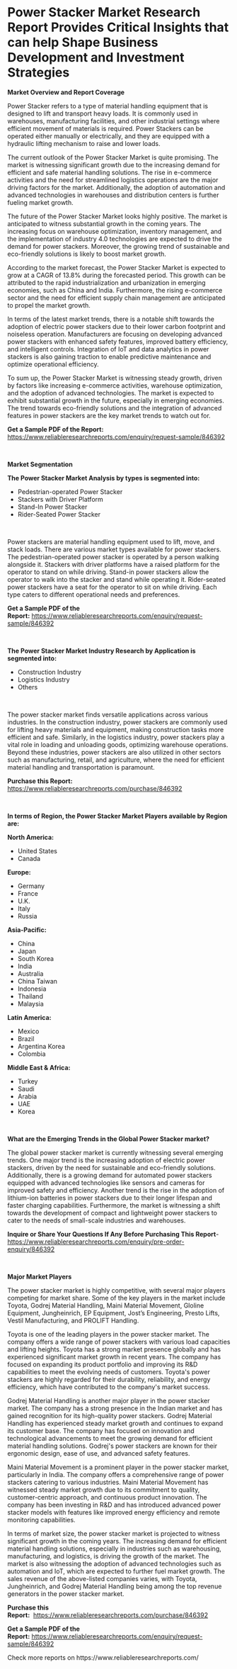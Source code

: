 <p><h1>Power Stacker Market Research Report Provides Critical Insights that can help Shape Business Development and Investment Strategies</h1></p><p><strong>Market Overview and Report Coverage</strong></p>
<p><p>Power Stacker refers to a type of material handling equipment that is designed to lift and transport heavy loads. It is commonly used in warehouses, manufacturing facilities, and other industrial settings where efficient movement of materials is required. Power Stackers can be operated either manually or electrically, and they are equipped with a hydraulic lifting mechanism to raise and lower loads.</p><p>The current outlook of the Power Stacker Market is quite promising. The market is witnessing significant growth due to the increasing demand for efficient and safe material handling solutions. The rise in e-commerce activities and the need for streamlined logistics operations are the major driving factors for the market. Additionally, the adoption of automation and advanced technologies in warehouses and distribution centers is further fueling market growth.</p><p>The future of the Power Stacker Market looks highly positive. The market is anticipated to witness substantial growth in the coming years. The increasing focus on warehouse optimization, inventory management, and the implementation of industry 4.0 technologies are expected to drive the demand for power stackers. Moreover, the growing trend of sustainable and eco-friendly solutions is likely to boost market growth.</p><p>According to the market forecast, the Power Stacker Market is expected to grow at a CAGR of 13.8% during the forecasted period. This growth can be attributed to the rapid industrialization and urbanization in emerging economies, such as China and India. Furthermore, the rising e-commerce sector and the need for efficient supply chain management are anticipated to propel the market growth.</p><p>In terms of the latest market trends, there is a notable shift towards the adoption of electric power stackers due to their lower carbon footprint and noiseless operation. Manufacturers are focusing on developing advanced power stackers with enhanced safety features, improved battery efficiency, and intelligent controls. Integration of IoT and data analytics in power stackers is also gaining traction to enable predictive maintenance and optimize operational efficiency.</p><p>To sum up, the Power Stacker Market is witnessing steady growth, driven by factors like increasing e-commerce activities, warehouse optimization, and the adoption of advanced technologies. The market is expected to exhibit substantial growth in the future, especially in emerging economies. The trend towards eco-friendly solutions and the integration of advanced features in power stackers are the key market trends to watch out for.</p></p>
<p><strong>Get a Sample PDF of the Report:</strong> <a href="https://www.reliableresearchreports.com/enquiry/request-sample/846392">https://www.reliableresearchreports.com/enquiry/request-sample/846392</a></p>
<p>&nbsp;</p>
<p><strong>Market Segmentation</strong></p>
<p><strong>The Power Stacker Market Analysis by types is segmented into:</strong></p>
<p><ul><li>Pedestrian-operated Power Stacker</li><li>Stackers with Driver Platform</li><li>Stand-In Power Stacker</li><li>Rider-Seated Power Stacker</li></ul></p>
<p>&nbsp;</p>
<p><p>Power stackers are material handling equipment used to lift, move, and stack loads. There are various market types available for power stackers. The pedestrian-operated power stacker is operated by a person walking alongside it. Stackers with driver platforms have a raised platform for the operator to stand on while driving. Stand-in power stackers allow the operator to walk into the stacker and stand while operating it. Rider-seated power stackers have a seat for the operator to sit on while driving. Each type caters to different operational needs and preferences.</p></p>
<p><strong>Get a Sample PDF of the Report:</strong>&nbsp;<a href="https://www.reliableresearchreports.com/enquiry/request-sample/846392">https://www.reliableresearchreports.com/enquiry/request-sample/846392</a></p>
<p>&nbsp;</p>
<p><strong>The Power Stacker Market Industry Research by Application is segmented into:</strong></p>
<p><ul><li>Construction Industry</li><li>Logistics Industry</li><li>Others</li></ul></p>
<p>&nbsp;</p>
<p><p>The power stacker market finds versatile applications across various industries. In the construction industry, power stackers are commonly used for lifting heavy materials and equipment, making construction tasks more efficient and safe. Similarly, in the logistics industry, power stackers play a vital role in loading and unloading goods, optimizing warehouse operations. Beyond these industries, power stackers are also utilized in other sectors such as manufacturing, retail, and agriculture, where the need for efficient material handling and transportation is paramount.</p></p>
<p><strong>Purchase this Report:</strong>&nbsp; <a href="https://www.reliableresearchreports.com/purchase/846392">https://www.reliableresearchreports.com/purchase/846392</a></p>
<p>&nbsp;</p>
<p><strong>In terms of Region, the Power Stacker Market Players available by Region are:</strong></p>
<p>
    <p> <strong> North America: </strong>
        <ul>
            <li>United States</li>
            <li>Canada</li>
        </ul>
        </p> 
    <p> <strong> Europe: </strong>
        <ul>
            <li>Germany</li>
            <li>France</li>
            <li>U.K.</li>
            <li>Italy</li>
            <li>Russia</li>
        </ul>
        </p> 
    <p> <strong> Asia-Pacific: </strong>
        <ul>
            <li>China</li>
            <li>Japan</li>
            <li>South Korea</li>
            <li>India</li>
            <li>Australia</li>
            <li>China Taiwan</li>
            <li>Indonesia</li>
            <li>Thailand</li>
            <li>Malaysia</li>
        </ul>
        </p> 
    <p> <strong> Latin America: </strong>
        <ul>
            <li>Mexico</li>
            <li>Brazil</li>
            <li>Argentina Korea</li>
            <li>Colombia</li>
        </ul>
        </p> 
    <p> <strong> Middle East & Africa: </strong>
        <ul>
            <li>Turkey</li>
            <li>Saudi</li>
            <li>Arabia</li>
            <li>UAE</li>
            <li>Korea</li>
        </ul>
    </p>
    </p>
<p>&nbsp;</p>
<p><strong>What are the Emerging Trends in the Global Power Stacker market?</strong></p>
<p><p>The global power stacker market is currently witnessing several emerging trends. One major trend is the increasing adoption of electric power stackers, driven by the need for sustainable and eco-friendly solutions. Additionally, there is a growing demand for automated power stackers equipped with advanced technologies like sensors and cameras for improved safety and efficiency. Another trend is the rise in the adoption of lithium-ion batteries in power stackers due to their longer lifespan and faster charging capabilities. Furthermore, the market is witnessing a shift towards the development of compact and lightweight power stackers to cater to the needs of small-scale industries and warehouses.</p></p>
<p><strong>Inquire or Share Your Questions If Any Before Purchasing This Report</strong>- <a href="https://www.reliableresearchreports.com/enquiry/pre-order-enquiry/846392">https://www.reliableresearchreports.com/enquiry/pre-order-enquiry/846392</a></p>
<p>&nbsp;</p>
<p><strong>Major Market Players</strong></p>
<p><p>The power stacker market is highly competitive, with several major players competing for market share. Some of the key players in the market include Toyota, Godrej Material Handling, Maini Material Movement, Gloline Equipment, Jungheinrich, EP Equipment, Jost’s Engineering, Presto Lifts, Vestil Manufacturing, and PROLIFT Handling.</p><p>Toyota is one of the leading players in the power stacker market. The company offers a wide range of power stackers with various load capacities and lifting heights. Toyota has a strong market presence globally and has experienced significant market growth in recent years. The company has focused on expanding its product portfolio and improving its R&D capabilities to meet the evolving needs of customers. Toyota's power stackers are highly regarded for their durability, reliability, and energy efficiency, which have contributed to the company's market success.</p><p>Godrej Material Handling is another major player in the power stacker market. The company has a strong presence in the Indian market and has gained recognition for its high-quality power stackers. Godrej Material Handling has experienced steady market growth and continues to expand its customer base. The company has focused on innovation and technological advancements to meet the growing demand for efficient material handling solutions. Godrej's power stackers are known for their ergonomic design, ease of use, and advanced safety features.</p><p>Maini Material Movement is a prominent player in the power stacker market, particularly in India. The company offers a comprehensive range of power stackers catering to various industries. Maini Material Movement has witnessed steady market growth due to its commitment to quality, customer-centric approach, and continuous product innovation. The company has been investing in R&D and has introduced advanced power stacker models with features like improved energy efficiency and remote monitoring capabilities.</p><p>In terms of market size, the power stacker market is projected to witness significant growth in the coming years. The increasing demand for efficient material handling solutions, especially in industries such as warehousing, manufacturing, and logistics, is driving the growth of the market. The market is also witnessing the adoption of advanced technologies such as automation and IoT, which are expected to further fuel market growth. The sales revenue of the above-listed companies varies, with Toyota, Jungheinrich, and Godrej Material Handling being among the top revenue generators in the power stacker market.</p></p>
<p><strong>Purchase this Report:</strong>&nbsp;&nbsp;<a href="https://www.reliableresearchreports.com/purchase/846392">https://www.reliableresearchreports.com/purchase/846392</a></p>
<p></p>
<p><strong>Get a Sample PDF of the Report:</strong>&nbsp;<a href="https://www.reliableresearchreports.com/enquiry/request-sample/846392">https://www.reliableresearchreports.com/enquiry/request-sample/846392</a></p>
<p>Check more reports on https://www.reliableresearchreports.com/</p>